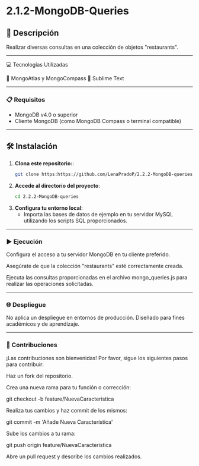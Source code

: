 # 2.1.2-MongoDB-Queries

## 📄 Descripción  
Realizar diversas consultas en una colección de objetos "restaurants".

---

💻 Tecnologías Utilizadas

🌱 MongoAtlas y MongoCompass
🦄 Sublime Text

---

### 📋 Requisitos

- MongoDB v4.0 o superior
- Cliente MongoDB (como MongoDB Compass o terminal compatible)

---

## 🛠️ Instalación  

1. **Clona este repositorio:**:  
   ```bash
   git clone https:https://github.com/LenaPradoP/2.2.2-MongoDB-queries
   ```  
2. **Accede al directorio del proyecto**:  
   ```bash
   cd 2.2.2-MongoDB-queries
   ```  
3. **Configura tu entorno local**:  
   - Importa las bases de datos de ejemplo en tu servidor MySQL utilizando los scripts SQL proporcionados.

---

### ▶️ Ejecución

Configura el acceso a tu servidor MongoDB en tu cliente preferido.

Asegúrate de que la colección "restaurants" esté correctamente creada.

Ejecuta las consultas proporcionadas en el archivo mongo_queries.js para realizar las operaciones solicitadas.

---

### 🌐 Despliegue

No aplica un despliegue en entornos de producción. Diseñado para fines académicos y de aprendizaje.

---

### 🤝 Contribuciones

¡Las contribuciones son bienvenidas! Por favor, sigue los siguientes pasos para contribuir:

Haz un fork del repositorio.

Crea una nueva rama para tu función o corrección:

git checkout -b feature/NuevaCaracteristica

Realiza tus cambios y haz commit de los mismos:

git commit -m 'Añade Nueva Característica'

Sube los cambios a tu rama:

git push origin feature/NuevaCaracteristica

Abre un pull request y describe los cambios realizados.
